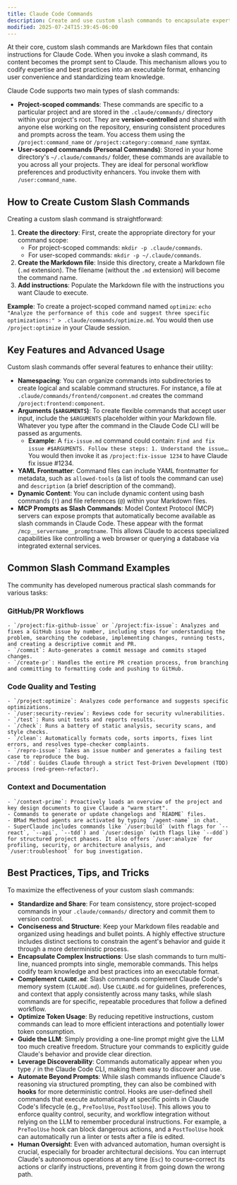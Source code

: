 ```yaml
---
title: Claude Code Commands
description: Create and use custom slash commands to encapsulate expertise and workflows into reusable, project-scoped and user-scoped command templates
modified: 2025-07-24T15:39:45-06:00
---
```


At their core, custom slash commands are Markdown files that contain instructions for Claude Code. When you invoke a slash command, its content becomes the prompt sent to Claude. This mechanism allows you to codify expertise and best practices into an executable format, enhancing user convenience and standardizing team knowledge.

Claude Code supports two main types of slash commands:

- **Project-scoped commands**: These commands are specific to a particular project and are stored in the `.claude/commands/` directory within your project's root. They are **version-controlled** and shared with anyone else working on the repository, ensuring consistent procedures and prompts across the team. You access them using the `/project:command_name` or `/project:category:command_name` syntax.
- **User-scoped commands (Personal Commands)**: Stored in your home directory's `~/.claude/commands/` folder, these commands are available to you across all your projects. They are ideal for personal workflow preferences and productivity enhancers. You invoke them with `/user:command_name`.

## How to Create Custom Slash Commands

Creating a custom slash command is straightforward:

1. **Create the directory**: First, create the appropriate directory for your command scope:
   - For project-scoped commands: `mkdir -p .claude/commands`.
   - For user-scoped commands: `mkdir -p ~/.claude/commands`.
2. **Create the Markdown file**: Inside this directory, create a Markdown file (`.md` extension). The filename (without the `.md` extension) will become the command name.
3. **Add instructions**: Populate the Markdown file with the instructions you want Claude to execute.

**Example**: To create a project-scoped command named `optimize`: `echo "Analyze the performance of this code and suggest three specific optimizations:" > .claude/commands/optimize.md`. You would then use `/project:optimize` in your Claude session.

## Key Features and Advanced Usage

Custom slash commands offer several features to enhance their utility:

- **Namespacing**: You can organize commands into subdirectories to create logical and scalable command structures. For instance, a file at `.claude/commands/frontend/component.md` creates the command `/project:frontend:component`.
- **Arguments (`$ARGUMENTS`)**: To create flexible commands that accept user input, include the `$ARGUMENTS` placeholder within your Markdown file. Whatever you type after the command in the Claude Code CLI will be passed as arguments.
  - **Example**: A `fix-issue.md` command could contain: `Find and fix issue #$ARGUMENTS. Follow these steps: 1. Understand the issue…`. You would then invoke it as `/project:fix-issue 1234` to have Claude fix issue #1234.
- **YAML Frontmatter**: Command files can include YAML frontmatter for metadata, such as `allowed-tools` (a list of tools the command can use) and `description` (a brief description of the command).
- **Dynamic Content**: You can include dynamic content using bash commands (`!`) and file references (`@`) within your Markdown files.
- **MCP Prompts as Slash Commands**: Model Context Protocol (MCP) servers can expose prompts that automatically become available as slash commands in Claude Code. These appear with the format `/mcp__servername__promptname`. This allows Claude to access specialized capabilities like controlling a web browser or querying a database via integrated external services.

## Common Slash Command Examples

The community has developed numerous practical slash commands for various tasks:

### GitHub/PR Workflows

    - `/project:fix-github-issue` or `/project:fix-issue`: Analyzes and fixes a GitHub issue by number, including steps for understanding the problem, searching the codebase, implementing changes, running tests, and creating a descriptive commit and PR.
    - `/commit`: Auto-generates a commit message and commits staged changes.
    - `/create-pr`: Handles the entire PR creation process, from branching and committing to formatting code and pushing to GitHub.

### Code Quality and Testing

    - `/project:optimize`: Analyzes code performance and suggests specific optimizations.
    - `/user:security-review`: Reviews code for security vulnerabilities.
    - `/test`: Runs unit tests and reports results.
    - `/check`: Runs a battery of static analysis, security scans, and style checks.
    - `/clean`: Automatically formats code, sorts imports, fixes lint errors, and resolves type-checker complaints.
    - `/repro-issue`: Takes an issue number and generates a failing test case to reproduce the bug.
    - `/tdd`: Guides Claude through a strict Test-Driven Development (TDD) process (red-green-refactor).

### Context and Documentation

    - `/context-prime`: Proactively loads an overview of the project and key design documents to give Claude a "warm start".
    - Commands to generate or update changelogs and `README` files.
    - BMad Method agents are activated by typing `/agent-name` in chat.
    - SuperClaude includes commands like `/user:build` (with flags for `--react`, `--api`, `--tdd`) and `/user:design` (with flags like `--ddd`) for structured project phases. It also offers `/user:analyze` for profiling, security, or architecture analysis, and `/user:troubleshoot` for bug investigation.

## Best Practices, Tips, and Tricks

To maximize the effectiveness of your custom slash commands:

- **Standardize and Share**: For team consistency, store project-scoped commands in your `.claude/commands/` directory and commit them to version control.
- **Conciseness and Structure**: Keep your Markdown files readable and organized using headings and bullet points. A highly effective structure includes distinct sections to constrain the agent's behavior and guide it through a more deterministic process.
- **Encapsulate Complex Instructions**: Use slash commands to turn multi-line, nuanced prompts into single, memorable commands. This helps codify team knowledge and best practices into an executable format.
- **Complement `CLAUDE.md`**: Slash commands complement Claude Code's memory system (`CLAUDE.md`). Use `CLAUDE.md` for guidelines, preferences, and context that apply consistently across many tasks, while slash commands are for specific, repeatable procedures that follow a defined workflow.
- **Optimize Token Usage**: By reducing repetitive instructions, custom commands can lead to more efficient interactions and potentially lower token consumption.
- **Guide the LLM**: Simply providing a one-line prompt might give the LLM too much creative freedom. Structure your commands to explicitly guide Claude's behavior and provide clear direction.
- **Leverage Discoverability**: Commands automatically appear when you type `/` in the Claude Code CLI, making them easy to discover and use.
- **Automate Beyond Prompts**: While slash commands influence Claude's reasoning via structured prompting, they can also be combined with **hooks** for more deterministic control. Hooks are user-defined shell commands that execute automatically at specific points in Claude Code's lifecycle (e.g., `PreToolUse`, `PostToolUse`). This allows you to enforce quality control, security, and workflow integration without relying on the LLM to remember procedural instructions. For example, a `PreToolUse` hook can block dangerous actions, and a `PostToolUse` hook can automatically run a linter or tests after a file is edited.
- **Human Oversight**: Even with advanced automation, human oversight is crucial, especially for broader architectural decisions. You can interrupt Claude's autonomous operations at any time (`Esc`) to course-correct its actions or clarify instructions, preventing it from going down the wrong path.
